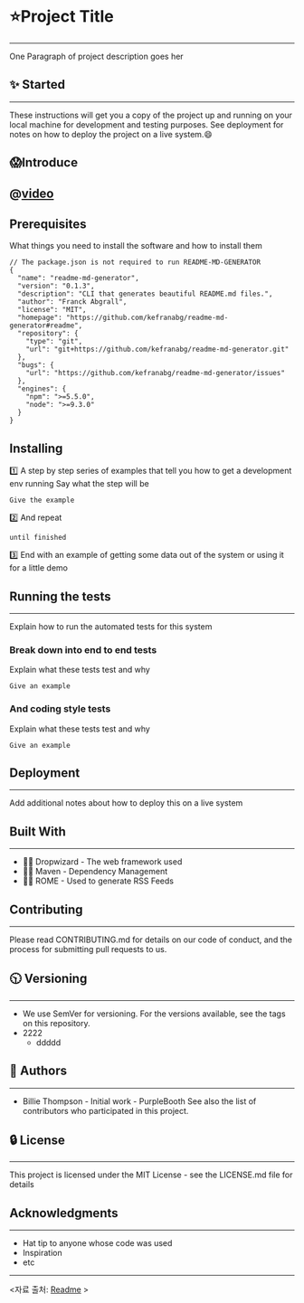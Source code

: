 # :star:Project Title
---
One Paragraph of project description goes her
## :sparkles: Started
---
These instructions will get you a copy of the project up and running on your local machine for development and testing purposes. See deployment for notes on how to deploy the project on a live system.:smile:

## :scream:Introduce
@[video](https://www.youtube.com/watch?v=wcsVjmHrUQg)
---
## Prerequisites
What things you need to install the software and how to install them
```
// The package.json is not required to run README-MD-GENERATOR
{
  "name": "readme-md-generator",
  "version": "0.1.3",
  "description": "CLI that generates beautiful README.md files.",
  "author": "Franck Abgrall",
  "license": "MIT",
  "homepage": "https://github.com/kefranabg/readme-md-generator#readme",
  "repository": {
    "type": "git",
    "url": "git+https://github.com/kefranabg/readme-md-generator.git"
  },
  "bugs": {
    "url": "https://github.com/kefranabg/readme-md-generator/issues"
  },
  "engines": {
    "npm": ">=5.5.0",
    "node": ">=9.3.0"
  }
}
```
## Installing
:one: A step by step series of examples that tell you how to get a development env running Say what the step will be
```
Give the example
```
:two: And repeat
```
until finished
```
:three: End with an example of getting some data out of the system or using it for a little demo
## Running the tests
---
Explain how to run the automated tests for this system
### Break down into end to end tests
Explain what these tests test and why
```
Give an example
```
### And coding style tests
Explain what these tests test and why
```
Give an example
```
## Deployment
---
Add additional notes about how to deploy this on a live system
## Built With
---
- :ng_man: Dropwizard - The web framework used
- :ng_woman: Maven - Dependency Management
- :tipping_hand_man: ROME - Used to generate RSS Feeds



## Contributing
---
Please read CONTRIBUTING.md for details on our code of conduct, and the process for submitting pull requests to us.
## :clock1030: Versioning
---
* We use SemVer for versioning. For the versions available, see the tags on this repository.
* 2222
    * ddddd



## :shrug: Authors
---
- Billie Thompson - Initial work - PurpleBooth
See also the list of contributors who participated in this project.
## :lock: License
---
This project is licensed under the MIT License - see the LICENSE.md file for details



## Acknowledgments
---
- Hat tip to anyone whose code was used
- Inspiration
- etc
---
<자료 출처: [Readme](https://gist.github.com/PurpleBooth/109311bb0361f32d87a2#file-readme-template-md, "Readme") >
